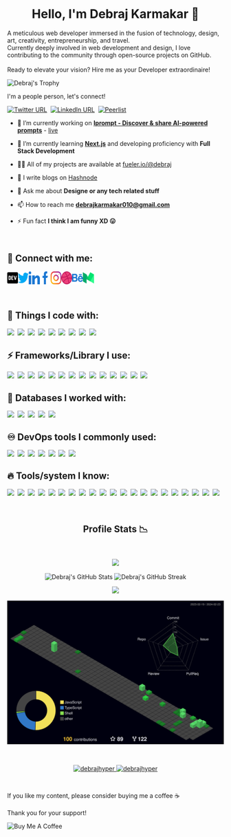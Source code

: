 <h1 align="center">Hello, I'm Debraj Karmakar 👋</h1>
<p>
  A meticulous web developer immersed in the fusion of technology, design, art, creativity, entrepreneurship, and travel. 
  <br/>
  Currently deeply involved in web development and design, I love contributing to the community through open-source projects on GitHub.
  <br/>
  <br/>
  Ready to elevate your vision? Hire me as your Developer extraordinaire!
</p>



![Debraj's Trophy](https://github-profile-trophy.vercel.app/?username=debrajhyper&row=1&margin-w=20&no-frame=true&no-bg=true&theme=algolia)


I'm a people person, let's connect!

[![Twitter URL](https://img.shields.io/twitter/url/https/twitter.com/debraj_010.svg?style=social&label=Follow)](https://twitter.com/debraj_010)&nbsp;
[![LinkedIn URL](https://img.shields.io/badge/Connect-%230077B5.svg?logo=linkedin&style=sociallabel=Connect)](https://www.linkedin.com/in/debrajkarmakar010/)&nbsp;
[![Peerlist](https://github-readme-badge.peerlist.io/api/debraj)](https://peerlist.io/debraj)&nbsp;


- 🔭 I’m currently working on **[Iprompt - Discover & share AI-powered prompts](https://github.com/debrajhyper/Iprompt)** - [live](https://iprompt.vercel.app)

- 🌱 I’m currently learning **[Next.js](https://nextjs.org/)** and developing proficiency with **Full Stack Development**

- 👨‍💻 All of my projects are available at [fueler.io/@debraj](https://fueler.io/debraj)

- 📝 I write blogs on [Hashnode](https://debrajkarmakar.hashnode.dev/)

- 💬 Ask me about **Designe or any tech related stuff**

- 📫 How to reach me **[debrajkarmakar010@gmail.com](debrajkarmakar010@gmail.com)**

- ⚡ Fun fact **I think I am funny XD 😛**

<br/>

## 💌 Connect with me:

<p align="left" style="display:flex; justify-content:space-evenly; width:40%">

  <a href="https://dev.to/debrajhyper">
    <img align="center" src="./icons/dev-brands.svg" alt="debrajhyper" height="30" width="40" />
  </a>

  <a href="https://twitter.com/debraj_010">
    <img align="center" src="./icons/twitter.svg" alt="debraj_010" height="30" width="40" />
  </a>

  <a href="https://linkedin.com/in/debraj-karmakar-275570199">
    <img align="center" src="./icons/linkedin.svg" alt="debraj-karmakar-275570199" height="30" width="40" />
  </a>

  <a href="https://fb.com/debraj.karmakar.923">
    <img align="center" src="./icons/facebook.svg" alt="debraj.karmakar.923" height="30" width="40" />
  </a>

  <a href="https://instagram.com/debraj010">
    <img align="center" src="./icons/instagram.svg" alt="debraj010" height="30" width="40" />
  </a>

  <a href="https://dribbble.com/iklovejt3652">
    <img align="center" src="./icons/dribbble.svg" alt="iklovejt3652" height="30" width="40" />
  </a>

  <a href="https://www.behance.net/debrajkarmakar">
    <img align="center" src="./icons/behance.svg" alt="debrajkarmakar" height="30" width="40" />
  </a>

  <a href="https://medium.com/@debrajkarmakar-25805">
    <img align="center" src="./icons/medium.svg" alt="@debrajkarmakar-25805" height="30" width="40" />
  </a>

  <!-- <a href="https://www.hackerrank.com/debrajkarmakar01"><img align="center" src="https://cdn.jsdelivr.net/npm/simple-icons@3.0.1/icons/hackerrank.svg" alt="debrajkarmakar01" height="30" width="40" /></a> -->
</p>

<br/>

<p align="left">

## 🎯 Things I code with:
<span><img src="https://cdn.jsdelivr.net/gh/devicons/devicon@latest/icons/html5/html5-original.svg" width="30px"></span>&nbsp;
<span><img src="https://cdn.jsdelivr.net/gh/devicons/devicon@latest/icons/css3/css3-original.svg" width="30px"></span>&nbsp;
<span><img src="https://cdn.jsdelivr.net/gh/devicons/devicon/icons/bash/bash-original.svg" width="30px"></span>&nbsp;
<span><img src="https://cdn.jsdelivr.net/gh/devicons/devicon/icons/c/c-original.svg" width="30px"></span>&nbsp;
<span><img src="https://cdn.jsdelivr.net/gh/devicons/devicon/icons/cplusplus/cplusplus-original.svg" width="30px"></span>&nbsp;
<span><img src="https://cdn.jsdelivr.net/gh/devicons/devicon/icons/python/python-original.svg" width="30px"></span>&nbsp;
<span><img src="https://cdn.jsdelivr.net/gh/devicons/devicon/icons/java/java-original.svg" width="30px"></span>&nbsp;
<span><img src="https://cdn.jsdelivr.net/gh/devicons/devicon@latest/icons/javascript/javascript-original.svg" width="30px"></span>&nbsp;
<span><img src="https://cdn.jsdelivr.net/gh/devicons/devicon@latest/icons/typescript/typescript-original.svg" width="30px"></span>&nbsp;

## ⚡ Frameworks/Library I use:
<span><img src="https://cdn.jsdelivr.net/gh/devicons/devicon/icons/bootstrap/bootstrap-original.svg" width="30px"></span>&nbsp;
<span><img src="https://cdn.jsdelivr.net/gh/devicons/devicon/icons/materialui/materialui-original.svg" width="30px"></span>&nbsp;
<span><img src="https://cdn.jsdelivr.net/gh/devicons/devicon/icons/antdesign/antdesign-original.svg" width="30px"></span>&nbsp;
<span><img src="https://cdn.jsdelivr.net/gh/devicons/devicon/icons/tailwindcss/tailwindcss-original.svg" width="30px"></span>&nbsp;
<span><img src="https://cdn.jsdelivr.net/gh/devicons/devicon/icons/jquery/jquery-original.svg" width="30px"></span>&nbsp;
<span><img src="https://cdn.jsdelivr.net/gh/devicons/devicon@latest/icons/react/react-original.svg" width="30px"></span>&nbsp;
<span><img src="https://cdn.jsdelivr.net/gh/devicons/devicon@latest/icons/redux/redux-original.svg" width="30px"></span>&nbsp;
<span><img src="https://cdn.jsdelivr.net/gh/devicons/devicon@latest/icons/axios/axios-plain-wordmark.svg" width="30px"></span>&nbsp;
<span><img src="https://cdn.jsdelivr.net/gh/devicons/devicon@latest/icons/reactbootstrap/reactbootstrap-original.svg" width="30px"></span>&nbsp;
<span><img src="https://cdn.jsdelivr.net/gh/devicons/devicon@latest/icons/reactrouter/reactrouter-original.svg" width="30px"></span>&nbsp;
<span><img src="https://cdn.jsdelivr.net/gh/devicons/devicon/icons/threejs/threejs-original.svg" width="30px"></span>&nbsp;
<span><img src="https://cdn.jsdelivr.net/gh/devicons/devicon/icons/nextjs/nextjs-original.svg" width="30px"></span>&nbsp;
<span><img src="https://cdn.jsdelivr.net/gh/devicons/devicon/icons/spring/spring-original.svg" width="30px"></span>&nbsp;
<span><img src="https://cdn.jsdelivr.net/gh/devicons/devicon/icons/hibernate/hibernate-original-wordmark.svg" width="30px"></span>&nbsp;

## 💾 Databases I worked with:
<span><img src="https://cdn.jsdelivr.net/gh/devicons/devicon@latest/icons/mysql/mysql-original.svg" width="30px"></span>&nbsp;
<span><img src="https://cdn.jsdelivr.net/gh/devicons/devicon/icons/postgresql/postgresql-plain.svg" width="30px" /></span>&nbsp;
<span><img src="https://cdn.jsdelivr.net/gh/devicons/devicon@latest/icons/prisma/prisma-original.svg" width="30px"></span>&nbsp;
<span><img src="https://cdn.jsdelivr.net/gh/devicons/devicon/icons/mongodb/mongodb-plain-wordmark.svg" width="30px" /></span>&nbsp;
<span><img src="https://cdn.jsdelivr.net/gh/devicons/devicon@latest/icons/redis/redis-original.svg" width="30px"></span>&nbsp;

## ♾ DevOps tools I commonly used:
<span><img src="https://cdn.jsdelivr.net/gh/devicons/devicon@latest/icons/linux/linux-original.svg" width="30px"></span>&nbsp;
<span><img src="https://cdn.jsdelivr.net/gh/devicons/devicon/icons/putty/putty-original.svg" width="30px"></span>&nbsp;
<span><img src="https://cdn.jsdelivr.net/gh/devicons/devicon@latest/icons/git/git-plain.svg" width="30px"></span>&nbsp;
<span><img src="https://cdn.jsdelivr.net/gh/devicons/devicon/icons/docker/docker-plain.svg" width="30px"></span>&nbsp;
<span><img src="https://cdn.jsdelivr.net/gh/devicons/devicon/icons/jenkins/jenkins-original.svg" width="30px"></span>&nbsp;
<span><img src="https://cdn.jsdelivr.net/gh/devicons/devicon/icons/ansible/ansible-original-wordmark.svg" width="30px"></span>&nbsp;
<span><img src="https://cdn.jsdelivr.net/gh/devicons/devicon/icons/amazonwebservices/amazonwebservices-plain-wordmark.svg" width="30px"/></span>&nbsp;

## 🔥 Tools/system I know:
<span><img src="https://cdn.jsdelivr.net/gh/devicons/devicon/icons/webpack/webpack-original.svg" width="30px"></span>&nbsp;
<span><img src="https://cdn.jsdelivr.net/gh/devicons/devicon/icons/babel/babel-original.svg" width="30px"></span>&nbsp;
<span><img src="https://cdn.jsdelivr.net/gh/devicons/devicon/icons/nginx/nginx-original.svg" width="30px"></span>&nbsp;
<span><img src="https://cdn.jsdelivr.net/gh/devicons/devicon/icons/tomcat/tomcat-original.svg" width="30px"></span>&nbsp;
<span><img src="https://cdn.jsdelivr.net/gh/devicons/devicon/icons/vitejs/vitejs-original.svg" width="30px"></span>&nbsp;
<span><img src="https://cdn.jsdelivr.net/gh/devicons/devicon/icons/npm/npm-original-wordmark.svg" width="30px"></span>&nbsp;
<span><img src="https://cdn.jsdelivr.net/gh/devicons/devicon/icons/yarn/yarn-original.svg" width="30px"></span>&nbsp;
<span><img src="https://cdn.jsdelivr.net/gh/devicons/devicon/icons/sass/sass-original.svg" width="30px"></span>&nbsp;
<span><img src="https://cdn.jsdelivr.net/gh/devicons/devicon/icons/codepen/codepen-original.svg" width="30px"></span>&nbsp;
<span><img src="https://cdn.jsdelivr.net/gh/devicons/devicon/icons/railway/railway-original.svg" width="30px"></span>&nbsp;
<span><img src="https://cdn.jsdelivr.net/gh/devicons/devicon/icons/replit/replit-original.svg" width="30px"></span>&nbsp;
<span><img src="https://cdn.jsdelivr.net/gh/devicons/devicon/icons/vscode/vscode-original.svg" width="30px"></span>&nbsp;
<span><img src="https://cdn.jsdelivr.net/gh/devicons/devicon/icons/eclipse/eclipse-original.svg" width="30px"></span>&nbsp;
<span><img src="https://cdn.jsdelivr.net/gh/devicons/devicon@latest/icons/postman/postman-original.svg" width="30px"></span>&nbsp;
<span><img src="https://cdn.jsdelivr.net/gh/devicons/devicon/icons/swagger/swagger-original.svg" width="30px"></span>&nbsp;
<span><img src="https://cdn.jsdelivr.net/gh/devicons/devicon/icons/canva/canva-original.svg" width="30px"></span>&nbsp;
<span><img src="https://cdn.jsdelivr.net/gh/devicons/devicon/icons/photoshop/photoshop-original.svg" width="30px"></span>&nbsp;
<span><img src="https://cdn.jsdelivr.net/gh/devicons/devicon/icons/illustrator/illustrator-plain.svg" width="30px"></span>&nbsp;
<span><img src="https://cdn.jsdelivr.net/gh/devicons/devicon/icons/xd/xd-original.svg" width="30px"></span>&nbsp;
<span><img src="https://cdn.jsdelivr.net/gh/devicons/devicon/icons/figma/figma-original.svg" width="30px"></span>&nbsp;
<span><img src="https://cdn.jsdelivr.net/gh/devicons/devicon/icons/d3js/d3js-original.svg" width="30px"></span>&nbsp;


</p>

<br/>

<h2 align="center">Profile Stats 📉</h2>
<br>

<p align="center"><img src="https://komarev.com/ghpvc/?username=debrajhyper&style=flat-square&color=4287f5"></p>

<p align="center">
  <img width="370px" alt="Debraj's GitHub Stats" src="https://github-readme-stats.vercel.app/api?username=debrajhyper&custom_title=Overall+Activity&show_icons=true&hide_border=true&count_private=true&bg_color=ffffff00&title_color=2e7eff&text_color=878787&icon_color=2e7eff" />
  
  <img width="370px" alt="Debraj's GitHub Streak" src="https://github-readme-streak-stats.herokuapp.com/?user=debrajhyper&background=ffffff00&hide_border=true&stroke=878787&ring=296dda&fire=296dda&currStreakNum=878787&sideNums=878787&currStreakLabel=878787&sideLabels=878787&dates=878787" />
</p>

<p align="center">
  <img src="https://github-readme-stats.vercel.app/api/top-langs/?username=debrajhyper&exclude_repo=SIH2020_AN317_YAAN-master,NGO-B.G.U.S.&langs_count=50&layout=compact&custom_title=Top+Language's+Used&show_icons=true&hide_border=true&count_private=true&bg_color=ffffff00&title_color=2e7eff&text_color=878787&icon_color=2e7eff">
</p>

<!-- <p align="center">
  <img src="https://activity-graph.herokuapp.com/graph?username=debrajhyper&theme=dracula&bg_color=ffffff00&color=878787&line=296dda&point=ffffff00&area=true&hide_border=true">
</p> -->

![](./profile-3d-contrib/profile-night-green.svg)

<br/>

<p align="center">
  <a href="https://github.com/debrajhyper/this.weather">
    <img width="370px" src="https://github-readme-stats.vercel.app/api/pin/?username=debrajhyper&repo=this.weather&show_owner=true&show_icons=true&hide_border=true&bg_color=ffffff00&title_color=2e7eff&text_color=878787&icon_color=2e7eff" alt="debrajhyper" />
  </a>

  <a href="https://github.com/debrajhyper/Personal-Contact-Manager">
    <img width="370px" src="https://github-readme-stats.vercel.app/api/pin/?username=debrajhyper&repo=Personal-Contact-Manager&show_owner=true&show_icons=true&hide_border=true&bg_color=ffffff00&title_color=2e7eff&text_color=878787&icon_color=2e7eff" alt="debrajhyper" />
  </a>
</p>


<br/>

If you like my content, please consider buying me a coffee :coffee:
<br />
<br />
Thank you for your support! 

[<img align="left" alt="Buy Me A Coffee" height="40" width="160" src="https://img.shields.io/badge/Buy_Me_A_Coffee-FFDD00?style=for-the-badge&logo=buy-me-a-coffee&logoColor=black" />](https://www.buymeacoffee.com/debrajkarmakar)


<!-- ![Debraj's GitHub stats](https://github-readme-streak-stats.herokuapp.com/?user=debrajhyper&theme=radical) -->
